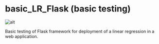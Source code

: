 # basic_LR_Flask (basic testing)

![alt]()

Basic testing of Flask framework for deployment of a linear regression in a web application. 
